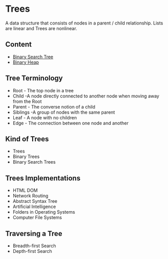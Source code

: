 # Trees

A data structure that consists of nodes in a parent / child relationship.
Lists are linear and Trees are nonlinear.

## Content

* [Binary Search Tree](binary-search-tree)
* [Binary Heap](binary-heap)

## Tree Terminology

* Root - The top node in a tree
* Child -A node directly connected to another node when moving away from the Root
* Parent - The converse notion of a child
* Siblings -A group of nodes with the same parent
* Leaf - A node with no children
* Edge - The connection between one node and another

## Kind of Trees

* Trees
* Binary Trees
* Binary Search Trees

## Trees Implementations

* HTML DOM
* Network Routing
* Abstract Syntax Tree
* Artificial Intelligence
* Folders in Operating Systems
* Computer File Systems

## Traversing a Tree

* Breadth-first Search
* Depth-first Search
